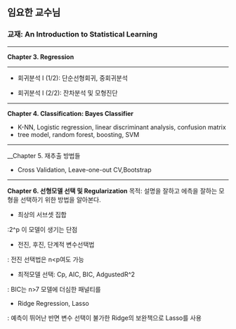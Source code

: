 ## 임요한 교수님
### 교재: An Introduction to Statistical Learning


-------


__Chapter 3. Regression__


------


- 회귀분석 I (1/2): 단순선형회귀, 중회귀분석

- 회귀분석 I (2/2): 잔차분석 및 모형진단

------

__Chapter 4. Classification: Bayes Classifier__

- K-NN, Logistic regression, linear discriminant analysis, confusion matrix
- tree model, random forest, boosting, SVM

------

__Chapter 5. 재추출 방법들

- Cross Validation, Leave-one-out CV,Bootstrap

------

__Chapter 6. 선형모델 선택 및 Regularization__
목적: 설명을 잘하고 에측을 잘하는 모형을 선택하기 위한 방법을 알아본다.

- 최상의 서브셋 집합

:2^p 이 모델이 생기는 단점

- 전진, 후진, 단계적 변수선택법

: 전진 선택법은 n<p여도 가능

- 최적모델 선택: Cp, AIC, BIC, AdgustedR^2

: BIC는 n>7 모델에 더심한 패널티를 

- Ridge Regression, Lasso

: 예측이 뛰어난 반면 변수 선택이 불가한 Ridge의 보완책으로 Lasso를 사용
